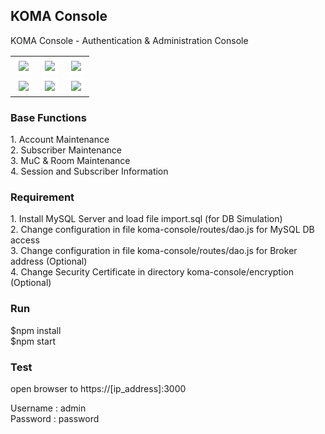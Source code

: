 <div class="pagehead">
  <h2>KOMA Console</h2>
  <p>KOMA Console - Authentication & Administration Console</p>
</div>
<div class="box-shadow-medium p-3">
<table>
<tr>
<td>
<img style="padding:5px;background-color: #fff;border-radius: 2px;" src="https://user-images.githubusercontent.com/15040338/88755779-17043600-d18c-11ea-9398-a93f2df2328c.jpg">
</td>
<td>
<img style="padding:5px;background-color: #fff;border-radius: 2px;" src="https://user-images.githubusercontent.com/15040338/88760207-c47c4700-d196-11ea-9963-7c9dbdb2b683.jpg">
</td>
<td>
<img style="padding:5px;background-color: #fff;border-radius: 2px;" src="https://user-images.githubusercontent.com/15040338/88760212-cb0abe80-d196-11ea-8b72-cebdf4b79216.jpg">
</td>
</tr>
<tr>
<td>
<img style="padding:5px;background-color: #fff;border-radius: 2px;" src="https://user-images.githubusercontent.com/15040338/88760224-d1993600-d196-11ea-88ca-66602531aa04.jpg">
</td>
<td>
<img style="padding:5px;background-color: #fff;border-radius: 2px;" src="https://user-images.githubusercontent.com/15040338/88760249-dc53cb00-d196-11ea-950d-3a1492727e83.jpg">
</td>
<td>
<img style="padding:5px;background-color: #fff;border-radius: 2px;" src="https://user-images.githubusercontent.com/15040338/88760265-e1b11580-d196-11ea-95a9-5b27c0582e5d.jpg">
</td>
</tr>
</table>
</div>
<div class="Subhead Subhead--spacious">
  <div class="Subhead-heading"><h3>Base Functions</h3></div>
  <div class="Subhead-description">1. Account Maintenance</div>
  <div class="Subhead-description">2. Subscriber Maintenance</div>
  <div class="Subhead-description">3. MuC & Room Maintenance</div>
  <div class="Subhead-description">4. Session and Subscriber Information</div>
</div>
<div class="Subhead Subhead--spacious">
  <div class="Subhead-heading"><h3>Requirement</h3></div>
  <div class="Subhead-description">1. Install MySQL Server and load file import.sql (for DB Simulation)</div>
  <div class="Subhead-description">2. Change configuration in file koma-console/routes/dao.js for MySQL DB access</div>
  <div class="Subhead-description">3. Change configuration in file koma-console/routes/dao.js for Broker address (Optional)</div>
  <div class="Subhead-description">4. Change Security Certificate in directory koma-console/encryption (Optional)</div>
</div>
<div class="Subhead Subhead--spacious">
  <div class="Subhead-heading"><h3>Run</h3></div>
  <div class="Subhead-description">$npm install</div>
  <div class="Subhead-description">$npm start</div>
</div>
<div class="Subhead Subhead--spacious">
  <div class="Subhead-heading"><h3>Test</h3></div>
  <div class="Subhead-description">open browser to https://[ip_address]:3000</div>
  <div class="Subhead-description"><p/></div>
  <div class="Subhead-description">Username : admin</div>
  <div class="Subhead-description">Password : password</div>
</div>
